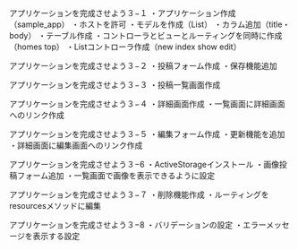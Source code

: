 アプリケーションを完成させよう３−１
・アプリケーション作成（sample_app）
・ホストを許可
・モデルを作成（List）
・カラム追加（title・body）
・テーブル作成
・コントローラとビューとルーティングを同時に作成（homes top）
・Listコントローラ作成（new index show edit）

アプリケーションを完成させよう３−２
・投稿フォーム作成
・保存機能追加

アプリケーションを完成させよう３−３
・投稿一覧画面作成

アプリケーションを完成させよう３−４
・詳細画面作成
・一覧画面に詳細画面へのリンク作成

アプリケーションを完成させよう３−５
・編集フォーム作成
・更新機能を追加
・詳細画面に編集画面へのリンク作成

アプリケーションを完成させよう３−6
・ActiveStorageインストール
・画像投稿フォーム追加
・一覧画面で画像を表示できるように設定

アプリケーションを完成させよう３−７
・削除機能作成
・ルーティングをresourcesメソッドに編集

アプリケーションを完成させよう３−8
・バリデーションの設定
・エラーメッセージを表示する設定
